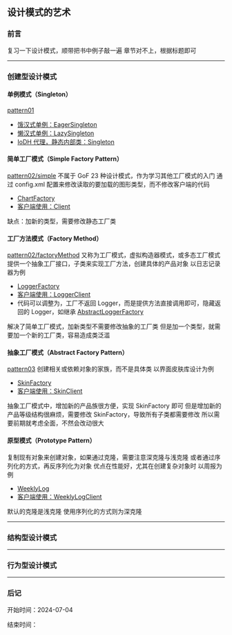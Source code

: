 ## 设计模式的艺术

### 前言
复习一下设计模式，顺带把书中例子敲一遍
章节对不上，根据标题即可

---

### 创建型设计模式

#### 单例模式（Singleton）
[pattern01](./src/pattern01)
* [饿汉式单例：EagerSingleton](./src/pattern01/EagerSingleton.java)
* [懒汉式单例：LazySingleton](./src/pattern01/LazySingleton.java)
* [IoDH 代理，静态内部类：Singleton](./src/pattern01/Singleton.java)

#### 简单工厂模式（Simple Factory Pattern）
[pattern02/simple](./src/pattern02/simple)
不属于 GoF 23 种设计模式，作为学习其他工厂模式的入门
通过 config.xml 配置来修改读取的要加载的图形类型，而不修改客户端的代码
* [ChartFactory](./src/pattern02/simple/ChartFactory.java)
* [客户端使用：Client](./src/pattern02/simple/Client.java)

缺点：加新的类型，需要修改静态工厂类


#### 工厂方法模式（Factory Method）
[pattern02/factoryMethod](./src/pattern02/factoryMethod)
又称为工厂模式，虚拟构造器模式，或多态工厂模式
提供一个抽象工厂接口，子类来实现工厂方法，创建具体的产品对象
以日志记录器为例
* [LoggerFactory](./src/pattern02/factoryMethod/LoggerFactory.java)
* [客户端使用：LoggerClient](./src/pattern02/factoryMethod/LoggerClient.java)
* 代码可以调整为，工厂不返回 Logger，而是提供方法直接调用即可，隐藏返回的 Logger，如继承 [AbstractLoggerFactory](./src/pattern02/factoryMethod/AbstractLoggerFactory.java)

解决了简单工厂模式，加新类型不需要修改抽象的工厂类
但是加一个类型，就需要加一个新的工厂类，容易造成类泛滥


#### 抽象工厂模式（Abstract Factory Pattern）
[pattern03](./src/pattern03)
创建相关或依赖对象的家族，而不是具体类
以界面皮肤库设计为例
* [SkinFactory](./src/pattern03/SkinFactory.java)
* [客户端使用：SkinClient](./src/pattern03/SkinClient.java)

抽象工厂模式中，增加新的产品族很方便，实现 SkinFactory 即可
但是增加新的产品等级结构很麻烦，需要修改 SkinFactory，导致所有子类都需要修改
所以需要前期就考虑全面，不然会改动很大


#### 原型模式（Prototype Pattern）
复制现有对象来创建对象，如果通过克隆，需要注意深克隆与浅克隆
或者通过序列化的方式，再反序列化为对象
优点在性能好，尤其在创建复杂对象时
以周报为例
* [WeeklyLog](./src/pattern04/WeeklyLog.java)
* [客户端使用：WeeklyLogClient](./src/pattern04/WeeklyLogClient.java)

默认的克隆是浅克隆
使用序列化的方式则为深克隆



---

### 结构型设计模式


---

### 行为型设计模式

---

### 后记

开始时间：2024-07-04

结束时间：